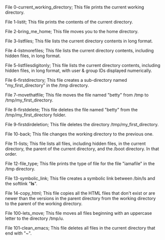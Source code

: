 File 0-current_working_directory;
     This file prints the current working directory.

File 1-listit;
     This file prints the contents of the current directory.

File 2-bring_me_home;
     This file moves you to the home directory.

File 3-listfiles;
     This file lists the current directory contents in long format.

File 4-listmorefiles;
     This file lists the current directory contents, including hidden files, in long format.

File 5-listfilesdigitonly;
     This file lists the current directory contents, including hidden files, in long format, with user & group IDs displayed numerically.

File 6-firstdirectory;
     This file creates a sub-directory named "my_first_directory" in the /tmp directory.

File 7-movethatfile;
     This file moves the file named "betty" from /tmp to /tmp/my_first_directory.

File 8-firstdelete;
     This file deletes the file named "betty" from the /tmp/my_first_directory folder.

File 9-firstdirdeletion;
     This file deletes the directory /tmp/my_first_directory.

File 10-back;
     This file changes the working directory to the previous one.

File 11-lists;
     This file lists all files, including hidden files, in the current directory, the parent of the current directory, and the /boot directory. In that order.

File 12-file_type;
     This file prints the type of file for the file "iamafile" in the /tmp directory.

File 13-symbolic_link;
     This file creates a symbolic link between /bin/ls and the softlink "__ls__".

File 14-copy_html;
     This file copies all the HTML files that don't exist or are newer than the versions in the parent directory from the working directory to the parent of the working directory.

File 100-lets_move;
     This file moves all files beginning with an uppercase letter to the directory /tmp/u.

File 101-clean_emacs;
     This file deletes all files in the current directory that end with "~".


